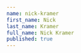 ```yaml
---
name: nick-kramer
first_name: Nick
last_name: Kramer
full_name: Nick Kramer
published: true
---
```

